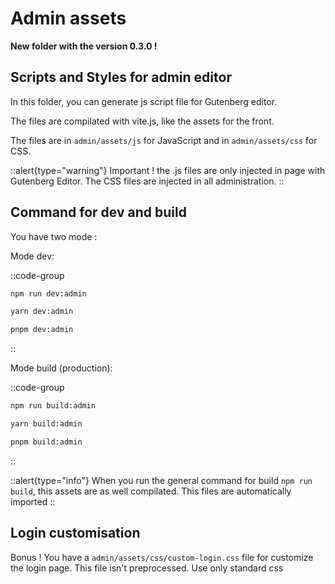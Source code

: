 # Admin assets

**New folder with the version 0.3.0 !**

## Scripts and Styles for admin editor

In this folder, you can generate js script file for Gutenberg editor.

The files are compilated with vite.js, like the assets for the front.

The files are in ```admin/assets/js``` for JavaScript and in ```admin/assets/css``` for CSS.

::alert{type="warning"}
Important ! the .js files are only injected in page with Gutenberg Editor. The CSS files are injected in all administration.
::

## Command for dev and build

You have two mode :

Mode dev:

::code-group

  ```bash [npm]
  npm run dev:admin
  ```

  ```bash [yarn]
  yarn dev:admin
  ```

  ```bash [pnpm]
  pnpm dev:admin
  ```

::


Mode build (production):

::code-group

  ```bash [npm]
  npm run build:admin
  ```

  ```bash [yarn]
  yarn build:admin
  ```

  ```bash [pnpm]
  pnpm build:admin
  ```

::


::alert{type="info"}
When you run the general command for build ```npm run build```, this assets are as well compilated. This files are automatically imported
::

## Login customisation

Bonus ! You have a ```admin/assets/css/custom-login.css``` file for customize the login page. This file isn't preprocessed. Use only standard css
